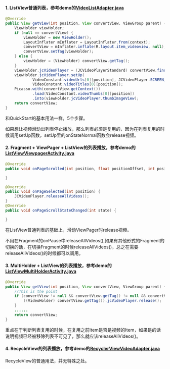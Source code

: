 #### 1. ListView普通列表，参考demo的[VideoListAdapter.java](https://github.com/lipangit/JieCaoVideoPlayer/blob/develop/app/src/main/java/fm/jiecao/jiecaovideoplayer/VideoListAdapter.java)

```java
@Override
public View getView(int position, View convertView, ViewGroup parent) {
    ViewHolder viewHolder;
    if (null == convertView) {
        viewHolder = new ViewHolder();
        LayoutInflater mInflater = LayoutInflater.from(context);
        convertView = mInflater.inflate(R.layout.item_videoview, null);
        convertView.setTag(viewHolder);
    } else {
        viewHolder = (ViewHolder) convertView.getTag();
    }
    viewHolder.jcVideoPlayer = (JCVideoPlayerStandard) convertView.findViewById(R.id.videoplayer);
    viewHolder.jcVideoPlayer.setUp(
            VideoConstant.videoUrls[0][position], JCVideoPlayer.SCREEN_LAYOUT_LIST,
            VideoConstant.videoTitles[0][position]);
    Picasso.with(convertView.getContext())
            .load(VideoConstant.videoThumbs[0][position])
            .into(viewHolder.jcVideoPlayer.thumbImageView);
    return convertView;
}
```
和QuickStart的基本用法一样，5个步骤。

如果想让视频滑动出列表停止播放，那么列表必须是复用的，因为在列表复用的时候调用setUp函数，setUp里的onStateNormal函数会release视频。

#### 2. Fragment + ViewPager + ListView的列表播放，参考demo的[ListViewViewpagerActivity.java](https://github.com/lipangit/JieCaoVideoPlayer/blob/develop/app/src/main/java/fm/jiecao/jiecaovideoplayer/ListViewViewpagerActivity.java)

```java
@Override
public void onPageScrolled(int position, float positionOffset, int positionOffsetPixels) {

}

@Override
public void onPageSelected(int position) {
    JCVideoPlayer.releaseAllVideos();
}
@Override
public void onPageScrollStateChanged(int state) {

}
```

在ListView普通列表的基础上，滑动ViewPager时release视频。

不用在Fragment的onPause中releaseAllVideos(),如果有其他形式的Fragment的切换的话，在切换Fragment的时候releaseAllVideos()，总之在需要releaseAllVideos()的时候都可以调用。

#### 3. MultiHolder + ListView的列表播放，参考demo的[ListViewMultiHolderActivity.java](https://github.com/lipangit/JieCaoVideoPlayer/blob/develop/app/src/main/java/fm/jiecao/jiecaovideoplayer/ListViewMultiHolderActivity.java)

```java
@Override
public View getView(int position, View convertView, ViewGroup parent) {
    //This is the point
    if (convertView != null && convertView.getTag() != null && convertView.getTag() instanceof VideoHolder) {
        ((VideoHolder) convertView.getTag()).jcVideoPlayer.release();
    }
    ......
    return convertView;
}
```

重点在于判断列表复用的时候，在复用之前Item是否是视频的Item，如果是的话说明视频已经被移除列表不可见了，那么就应该releaseAllVideos()。

#### 4. RecycleView的列表播放，参考demo的[RecyclerViewVideoAdapter.java](https://github.com/lipangit/JieCaoVideoPlayer/blob/develop/app/src/main/java/fm/jiecao/jiecaovideoplayer/RecyclerViewVideoAdapter.java)

RecycleView的普通用法，并无特殊之处。